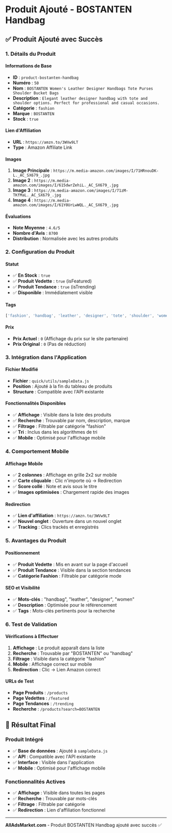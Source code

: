 # Produit Ajouté - BOSTANTEN Handbag

## ✅ **Produit Ajouté avec Succès**

### **1. Détails du Produit**

#### **Informations de Base**
- **ID** : `product-bostanten-handbag`
- **Numéro** : `50`
- **Nom** : `BOSTANTEN Women's Leather Designer Handbags Tote Purses Shoulder Bucket Bags`
- **Description** : `Elegant leather designer handbag with tote and shoulder options. Perfect for professional and casual occasions.`
- **Catégorie** : `fashion`
- **Marque** : `BOSTANTEN`
- **Stock** : `true`

#### **Lien d'Affiliation**
- **URL** : `https://amzn.to/3WVw9LT`
- **Type** : Amazon Affiliate Link

#### **Images**
1. **Image Principale** : `https://m.media-amazon.com/images/I/71HRnouDK-L._AC_SX679_.jpg`
2. **Image 2** : `https://m.media-amazon.com/images/I/615dwrZehiL._AC_SX679_.jpg`
3. **Image 3** : `https://m.media-amazon.com/images/I/71zM-TKfMaL._AC_SX679_.jpg`
4. **Image 4** : `https://m.media-amazon.com/images/I/61Y0UrLwWQL._AC_SX679_.jpg`

#### **Évaluations**
- **Note Moyenne** : `4.6/5`
- **Nombre d'Avis** : `8700`
- **Distribution** : Normalisée avec les autres produits

### **2. Configuration du Produit**

#### **Statut**
- ✅ **En Stock** : `true`
- ✅ **Produit Vedette** : `true` (isFeatured)
- ✅ **Produit Tendance** : `true` (isTrending)
- ✅ **Disponible** : Immédiatement visible

#### **Tags**
```javascript
['fashion', 'handbag', 'leather', 'designer', 'tote', 'shoulder', 'women', 'purse', 'bucket-bag', 'professional', 'casual']
```

#### **Prix**
- **Prix Actuel** : `0` (Affichage du prix sur le site partenaire)
- **Prix Original** : `0` (Pas de réduction)

### **3. Intégration dans l'Application**

#### **Fichier Modifié**
- **Fichier** : `quick/utils/sampleData.js`
- **Position** : Ajouté à la fin du tableau de produits
- **Structure** : Compatible avec l'API existante

#### **Fonctionnalités Disponibles**
- ✅ **Affichage** : Visible dans la liste des produits
- ✅ **Recherche** : Trouvable par nom, description, marque
- ✅ **Filtrage** : Filtrable par catégorie "fashion"
- ✅ **Tri** : Inclus dans les algorithmes de tri
- ✅ **Mobile** : Optimisé pour l'affichage mobile

### **4. Comportement Mobile**

#### **Affichage Mobile**
- ✅ **2 colonnes** : Affichage en grille 2x2 sur mobile
- ✅ **Carte cliquable** : Clic n'importe où → Redirection
- ✅ **Score collé** : Note et avis sous le titre
- ✅ **Images optimisées** : Chargement rapide des images

#### **Redirection**
- ✅ **Lien d'affiliation** : `https://amzn.to/3WVw9LT`
- ✅ **Nouvel onglet** : Ouverture dans un nouvel onglet
- ✅ **Tracking** : Clics trackés et enregistrés

### **5. Avantages du Produit**

#### **Positionnement**
- ✅ **Produit Vedette** : Mis en avant sur la page d'accueil
- ✅ **Produit Tendance** : Visible dans la section tendances
- ✅ **Catégorie Fashion** : Filtrable par catégorie mode

#### **SEO et Visibilité**
- ✅ **Mots-clés** : "handbag", "leather", "designer", "women"
- ✅ **Description** : Optimisée pour le référencement
- ✅ **Tags** : Mots-clés pertinents pour la recherche

### **6. Test de Validation**

#### **Vérifications à Effectuer**
1. **Affichage** : Le produit apparaît dans la liste
2. **Recherche** : Trouvable par "BOSTANTEN" ou "handbag"
3. **Filtrage** : Visible dans la catégorie "fashion"
4. **Mobile** : Affichage correct sur mobile
5. **Redirection** : Clic → Lien Amazon correct

#### **URLs de Test**
- **Page Produits** : `/products`
- **Page Vedettes** : `/featured`
- **Page Tendances** : `/trending`
- **Recherche** : `/products?search=BOSTANTEN`

## 📱 **Résultat Final**

### **Produit Intégré**
- ✅ **Base de données** : Ajouté à `sampleData.js`
- ✅ **API** : Compatible avec l'API existante
- ✅ **Interface** : Visible dans l'application
- ✅ **Mobile** : Optimisé pour l'affichage mobile

### **Fonctionnalités Actives**
- ✅ **Affichage** : Visible dans toutes les pages
- ✅ **Recherche** : Trouvable par mots-clés
- ✅ **Filtrage** : Filtrable par catégorie
- ✅ **Redirection** : Lien d'affiliation fonctionnel

---

**AllAdsMarket.com** - Produit BOSTANTEN Handbag ajouté avec succès ✅
